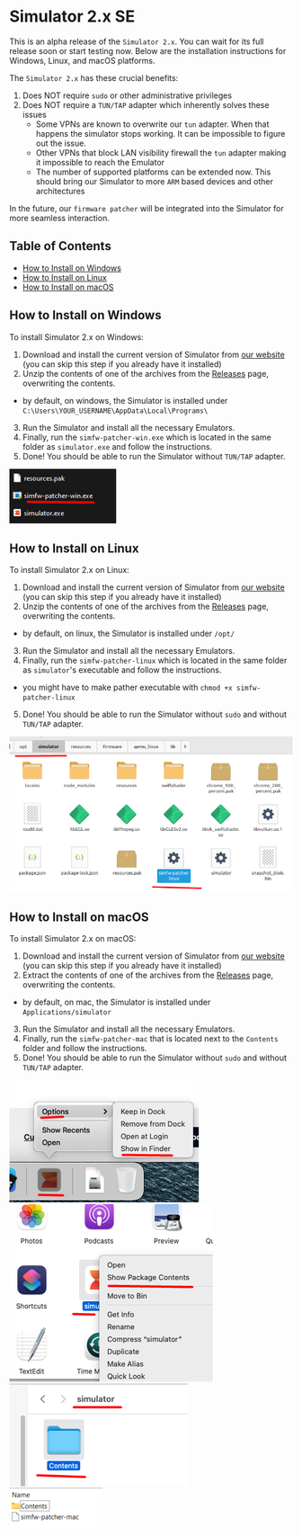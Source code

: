 # Simulator 2.x SE

This is an alpha release of the `Simulator 2.x`. You can wait for its full release soon or start testing now. Below are the installation instructions for Windows, Linux, and macOS platforms.

The `Simulator 2.x` has these crucial benefits:
1. Does NOT require `sudo` or other administrative privileges
2. Does NOT require a `TUN/TAP` adapter which inherently solves these issues
    - Some VPNs are known to overwrite our `tun` adapter. When that happens the simulator stops working. It can be impossible to figure out the issue.
    - Other VPNs that block LAN visibility firewall the `tun` adapter making it impossible to reach the Emulator
    - The number of supported platforms can be extended now. This should bring our Simulator to more `ARM` based devices and other architectures

In the future, our `firmware patcher` will be integrated into the Simulator for more seamless interaction.

## Table of Contents

- [How to Install on Windows](#how-to-install-on-windows)
- [How to Install on Linux](#how-to-install-on-linux)
- [How to Install on macOS](#how-to-install-on-macos)

## How to Install on Windows

To install Simulator 2.x on Windows:
1. Download and install the current version of Simulator from [our website](https://upload-cdn.huami.com/zeppos/simulator/download/simulator_1.2.4.exe)  
   (you can skip this step if you already have it installed)
2. Unzip the contents of one of the archives from the [Releases](../../releases) page, overwriting the contents.
* by default, on windows, the Simulator is installed under `C:\Users\YOUR_USERNAME\AppData\Local\Programs\`
3. Run the Simulator and install all the necessary Emulators.
4. Finally, run the `simfw-patcher-win.exe` which is located in the same folder as `simulator.exe` and follow the instructions.
5. Done! You should be able to run the Simulator without `TUN/TAP` adapter.

![](./assets/win/sim-win.png)

## How to Install on Linux

To install Simulator 2.x on Linux:
1. Download and install the current version of Simulator from [our website](https://upload-cdn.huami.com/zeppos/simulator/download/simulator_1.2.4_amd64.deb)  
   (you can skip this step if you already have it installed)
2. Unzip the contents of one of the archives from the [Releases](../../releases) page, overwriting the contents.
* by default, on linux, the Simulator is installed under `/opt/`
3. Run the Simulator and install all the necessary Emulators.
4. Finally, run the `simfw-patcher-linux` which is located in the same folder as `simulator`'s executable and follow the instructions.
* you might have to make pather executable with `chmod +x simfw-patcher-linux`
5. Done! You should be able to run the Simulator without `sudo` and without `TUN/TAP` adapter.

![](./assets/linux/sim-linux.png)

## How to Install on macOS

To install Simulator 2.x on macOS:
1. Download and install the current version of Simulator from [our website](https://upload-cdn.huami.com/zeppos/simulator/download/simulator_1.2.4.dmg)  
   (you can skip this step if you already have it installed)
2. Extract the contents of one of the archives from the [Releases](../../releases) page, overwriting the contents.
* by default, on mac, the Simulator is installed under `Applications/simulator`
3. Run the Simulator and install all the necessary Emulators.
4. Finally, run the `simfw-patcher-mac` that is located next to the `Contents` folder and follow the instructions.
5. Done! You should be able to run the Simulator without `sudo` and without `TUN/TAP` adapter.

![](./assets/mac/sim-mac-1.png)  
![](./assets/mac/sim-mac-2.png)  
![](./assets/mac/sim-mac-3.png)  
![](./assets/mac/sim-mac-4.png)

